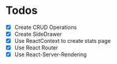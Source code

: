 # Todos

- [x] Create CRUD Operations
- [x] Create SideDrawer
- [x] Use ReactContext to create stats page
- [x] Use React Router
- [x] Use React-Server-Rendering
